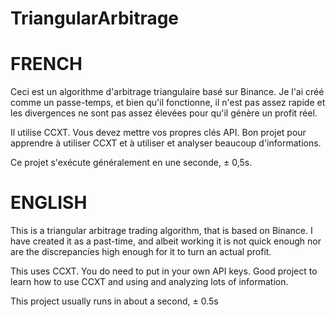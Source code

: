 # TriangularArbitrage

# FRENCH

Ceci est un algorithme d'arbitrage triangulaire basé sur Binance. Je l'ai créé comme un passe-temps, et bien qu'il fonctionne, il n'est pas assez rapide et les divergences ne sont pas assez élevées pour qu'il génère un profit réel.

Il utilise CCXT. Vous devez mettre vos propres clés API. Bon projet pour apprendre à utiliser CCXT et à utiliser et analyser beaucoup d'informations.

Ce projet s'exécute généralement en une seconde, ± 0,5s.

# ENGLISH

This is a triangular arbitrage trading algorithm, that is based on Binance. I have created it as a past-time, and albeit working it is not quick enough nor are the discrepancies high enough for it to turn an actual profit.

This uses CCXT. You do need to put in your own API keys. Good project to learn how to use CCXT and using and analyzing lots of information.

This project usually runs in about a second, ± 0.5s
